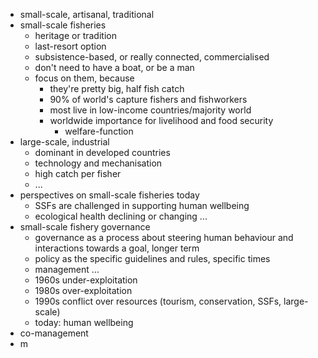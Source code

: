- small-scale, artisanal, traditional
- small-scale fisheries
	- heritage or tradition
	- last-resort option
	- subsistence-based, or really connected, commercialised
	- don't need to have a boat, or be a man
	- focus on them, because
		- they're pretty big, half fish catch
		- 90% of world's capture fishers and fishworkers
		- most live in low-income countries/majority world
		- worldwide importance for livelihood and food security
			- welfare-function
- large-scale, industrial
	- dominant in developed countries
	- technology and mechanisation
	- high catch per fisher
	- ...
- perspectives on small-scale fisheries today
	- SSFs are challenged in supporting human wellbeing
	- ecological health declining or changing ...
- small-scale fishery governance
	- governance as a process about steering human behaviour and interactions towards a goal, longer term
	- policy as the specific guidelines and rules, specific times
	- management ...
	- 1960s under-exploitation
	- 1980s over-exploitation
	- 1990s conflict over resources (tourism, conservation, SSFs, large-scale)
	- today: human wellbeing
- co-management
- m